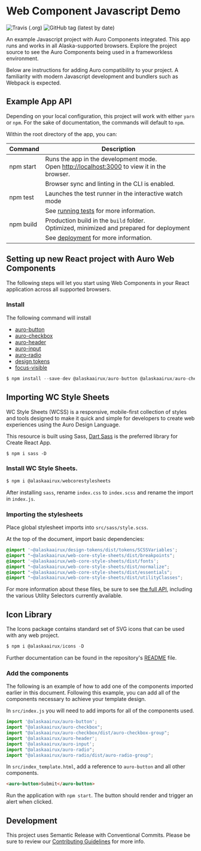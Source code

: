 # Web Component Javascript Demo

![Travis (.org)](https://img.shields.io/travis/AlaskaAirlines/AuroJavascriptDemo?style=for-the-badge) ![GitHub tag (latest by date)](https://img.shields.io/github/v/tag/AlaskaAirlines/AuroJavascriptDemo?style=for-the-badge)

An example Javascript project with Auro Components integrated. This app runs and works in all Alaska-supported browsers. Explore the project source to see the Auro Components being used in a frameworkless environment.

Below are instructions for adding Auro compatibility to your project. A familiarity with modern Javascript development and bundlers such as Webpack is expected.

## Example App API

Depending on your local configuration, this project will work with either `yarn` or `npm`. For the sake of documentation, the commands will default to `npm`.

Within the root directory of the app, you can:

| Command | Description
|---|---
| npm start | Runs the app in the development mode.<br />Open [http://localhost:3000](http://localhost:3000) to view it in the browser.
||Browser sync and linting in the CLI is enabled.
| npm test | Launches the test runner in the interactive watch mode
|| See [running tests](https://facebook.github.io/create-react-app/docs/running-tests) for more information.
| npm build | Production build in the `build` folder.<br>Optimized, minimized and prepared for deployment
||See [deployment](https://facebook.github.io/create-react-app/docs/deployment) for more information.


## Setting up new React project with Auro Web Components

The following steps will let you start using Web Components in your React application across all supported browsers.

### Install

The following command will install
* [auro-button](http://auro.alaskaair.com/components/auro/button)
* [auro-checkbox](https://auro.alaskaair.com/components/auro/checkbox)
* [auro-header](https://auro.alaskaair.com/components/auro/header)
* [auro-input](https://auro.alaskaair.com/components/auro/input)
* [auro-radio](https://auro.alaskaair.com/components/auro/radio)
* [design tokens](http://auro.alaskaair.com/getting-started/developers/design-tokens)
* [focus-visible](https://github.com/WICG/focus-visible)

```js
$ npm install --save-dev @alaskaairux/auro-button @alaskaairux/auro-checkbox @alaskaairux/auro-header @alaskaairux/auro-radio @alaskaairux/design-tokens focus-visible
```

## Importing WC Style Sheets

WC Style Sheets (WCSS) is a responsive, mobile-first collection of styles and tools designed to make it quick and simple for developers to create web experiences using the Auro Design Language.

This resource is built using Sass, [Dart Sass](https://www.npmjs.com/package/sass) is the preferred library for Create React App.

```
$ npm i sass -D
```

### Install WC Style Sheets.

```javascript
$ npm i @alaskaairux/webcorestylesheets
```

After installing `sass`, rename `index.css` to `index.scss` and rename the import in `index.js`.

### Importing the stylesheets

Place global stylesheet imports into `src/sass/style.scss`.

At the top of the document, import basic dependencies:

```scss
@import '~@alaskaairux/design-tokens/dist/tokens/SCSSVariables';
@import "~@alaskaairux/web-core-style-sheets/dist/breakpoints";
@import '~@alaskaairux/web-core-style-sheets/dist/fonts';
@import "~@alaskaairux/web-core-style-sheets/dist/normalize";
@import "~@alaskaairux/web-core-style-sheets/dist/essentials";
@import "~@alaskaairux/web-core-style-sheets/dist/utilityClasses";
```

For more information about these files, be sure to see [the full API](https://alaskaairlines.github.io/WebCoreStyleSheets/), including the various Utility Selectors currently available.

## Icon Library

The Icons package contains standard set of SVG icons that can be used with any web project.

```Javascript
$ npm i @alaskaairux/icons -D
```

Further documentation can be found in the repository's [README](https://auro.alaskaair.com/icons/install) file.

### Add the components

The following is an example of how to add one of the components imported earlier in this document. Following this example, you can add all of the components necessary to achieve your template design.

In `src/index.js` you will need to add imports for all of the components used.

```js
import '@alaskaairux/auro-button';
import "@alaskaairux/auro-checkbox";
import "@alaskaairux/auro-checkbox/dist/auro-checkbox-group";
import '@alaskaairux/auro-header';
import '@alaskaairux/auro-input';
import "@alaskaairux/auro-radio";
import "@alaskaairux/auro-radio/dist/auro-radio-group";
```

In `src/index_template.html`, add a reference to `auro-button` and all other components.

```html
<auro-button>Submit</auro-button>
```

Run the application with `npm start`. The button should render and trigger an alert when clicked.

## Development

This project uses Semantic Release with Conventional Commits. Please be sure to review our [Contributing Guidelines](https://auro.alaskaair.com/getting-started/developers/contributing) for more info.
